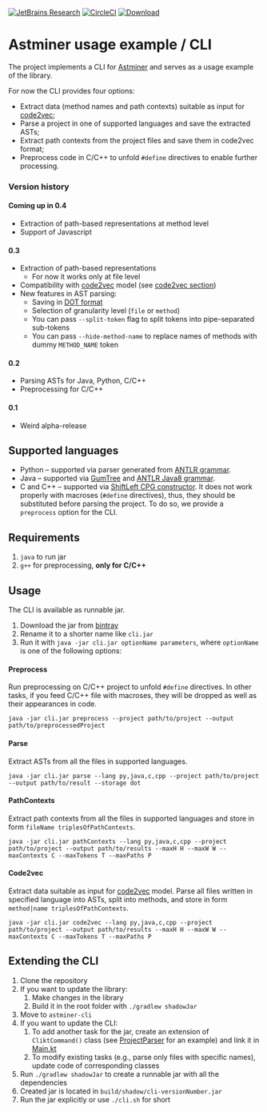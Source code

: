 [![JetBrains Research](https://jb.gg/badges/research.svg)](https://confluence.jetbrains.com/display/ALL/JetBrains+on+GitHub)
[![CircleCI](https://circleci.com/gh/JetBrains-Research/astminer.svg?style=svg)](https://circleci.com/gh/JetBrains-Research/astminer)
[ ![Download](https://api.bintray.com/packages/egor-bogomolov/astminer/astminer-cli/images/download.svg?version=0.3) ](https://bintray.com/egor-bogomolov/astminer/astminer-cli/0.3/link)

# Astminer usage example / CLI

The project implements a CLI for [Astminer](github.com/vovak/astminer) and serves as a usage example of the library.  

For now the CLI provides four options:

* Extract data (method names and path contexts) suitable as input for [code2vec](https://github.com/tech-srl/code2vec);
* Parse a project in one of supported languages and save the extracted ASTs;
* Extract path contexts from the project files and save them in code2vec format;
* Preprocess code in C/C++ to unfold `#define` directives to enable further processing.

### Version history

#### Coming up in 0.4

* Extraction of path-based representations at method level
* Support of Javascript

#### 0.3

* Extraction of path-based representations
    * For now it works only at file level
* Compatibility with [code2vec](https://github.com/tech-srl/code2vec) model (see [code2vec section](#code2vec))
* New features in AST parsing:
    * Saving in [DOT format](https://www.graphviz.org/doc/info/lang.html)
    * Selection of granularity level (`file` or `method`)
    * You can pass `--split-token` flag to split tokens into pipe-separated sub-tokens
    * You can pass `--hide-method-name` to replace names of methods with dummy `METHOD_NAME` token

#### 0.2

* Parsing ASTs for Java, Python, C/C++
* Preprocessing for C/C++

#### 0.1

* Weird alpha-release


## Supported languages

* Python &ndash; supported via parser generated from [ANTLR grammar](https://github.com/antlr/grammars-v4/tree/master/python3).
* Java &ndash; supported via [GumTree](https://github.com/GumTreeDiff/gumtree) and [ANTLR Java8 grammar](https://github.com/antlr/grammars-v4/tree/master/java8).
* C and C++ &ndash; supported via [ShiftLeft CPG constructor](https://github.com/ShiftLeftSecurity/codepropertygraph).
It does not work properly with macroses (`#define` directives), thus, they should be substituted before parsing the project.
To do so, we provide a `preprocess` option for the CLI.

## Requirements

1. `java` to run jar 
2. `g++` for preprocessing, **only for C/C++**

## Usage

The CLI is available as runnable jar.

1. Download the jar from [bintray](https://dl.bintray.com/egor-bogomolov/astminer/io/github/vovak/astminer/astminer-cli/0.3/astminer-cli-0.3-all.jar)
2. Rename it to a shorter name like `cli.jar` 
3. Run it with `java -jar cli.jar optionName parameters`, where `optionName` is one of the following options:

#### Preprocess

Run preprocessing on C/C++ project to unfold `#define` directives. 
In other tasks, if you feed C/C++ file with macroses, they will be dropped as well as their appearances in code. 
```shell script
java -jar cli.jar preprocess --project path/to/project --output path/to/preprocessedProject
```
#### Parse

Extract ASTs from all the files in supported languages.
```shell script
java -jar cli.jar parse --lang py,java,c,cpp --project path/to/project --output path/to/result --storage dot
```

#### PathContexts

Extract path contexts from all the files in supported languages and store in form `fileName triplesOfPathContexts`.
```shell script
java -jar cli.jar pathContexts --lang py,java,c,cpp --project path/to/project --output path/to/results --maxH H --maxW W --maxContexts C --maxTokens T --maxPaths P
```

#### Code2vec

Extract data suitable as input for [code2vec](https://github.com/tech-srl/code2vec) model.
Parse all files written in specified language into ASTs, split into methods, and store in form `method|name triplesOfPathContexts`.
```shell script
java -jar cli.jar code2vec --lang py,java,c,cpp --project path/to/project --output path/to/results --maxH H --maxW W --maxContexts C --maxTokens T --maxPaths P
```

## Extending the CLI

1. Clone the repository
2. If you want to update the library:
    1. Make changes in the library
    2. Build it in the root folder with `./gradlew shadowJar`
3. Move to `astminer-cli`
4. If you want to update the CLI:
    1. To add another task for the jar, create an extension of `CliktCommand()` class 
    (see [ProjectParser](src/main/kotlin/cli/ProjectParser.kt) for an example) and link it in [Main.kt](src/main/kotlin/cli/Main.kt)
    2. To modify existing tasks (e.g., parse only files with specific names), update code of corresponding classes
5. Run `./gradlew shadowJar` to create a runnable jar with all the dependencies
6. Created jar is located in `build/shadow/cli-versionNumber.jar`
7. Run the jar explicitly or use `./cli.sh` for short
